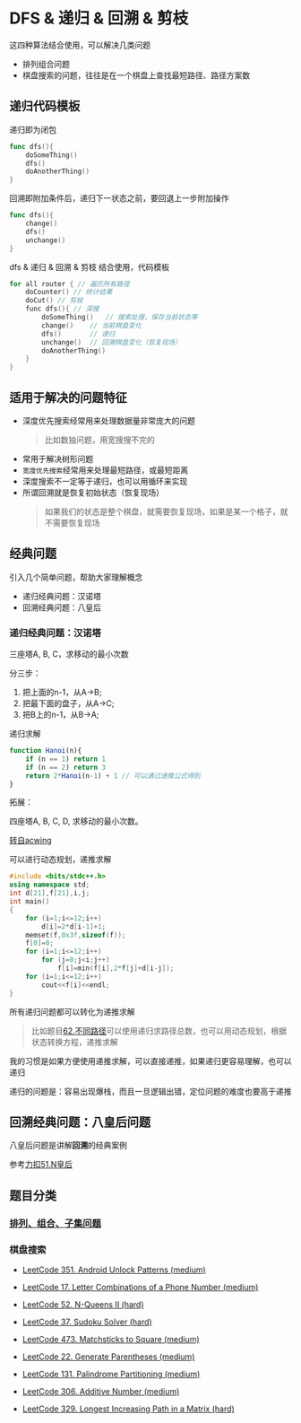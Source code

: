 # DFS & 递归 & 回溯 & 剪枝

这四种算法结合使用，可以解决几类问题

- 排列组合问题
- 棋盘搜索的问题，往往是在一个棋盘上查找最短路径、路径方案数

## 递归代码模板

递归即为闭包

```go
func dfs(){
    doSomeThing()
    dfs()
    doAnotherThing()
}
```

回溯即附加条件后，递归下一状态之前，要回退上一步附加操作

```go
func dfs(){
    change()
    dfs()
    unchange()
}
```

dfs & 递归 & 回溯 & 剪枝 结合使用，代码模板

```cpp
for all router { // 遍历所有路径
    doCounter() // 统计结果
    doCut() // 剪枝
    func dfs(){ // 深搜
        doSomeThing()   // 搜索处理，保存当前状态等
        change()    // 当前棋盘变化
        dfs()       // 递归
        unchange()  // 回溯棋盘变化（恢复现场）
        doAnotherThing()
    }
}
```

## 适用于解决的问题特征

- 深度优先搜索经常用来处理数据量非常庞大的问题
    > 比如数独问题，用宽搜搜不完的
- 常用于解决树形问题
- `宽度优先搜索`经常用来处理最短路径，或最短距离
- 深度搜索不一定等于递归，也可以用循环来实现
- 所谓回溯就是恢复初始状态（恢复现场）
    > 如果我们的状态是整个棋盘，就需要恢复现场，如果是某一个格子，就不需要恢复现场

## 经典问题

引入几个简单问题，帮助大家理解概念

- 递归经典问题：汉诺塔
- 回溯经典问题：八皇后

### 递归经典问题：汉诺塔

三座塔A, B, C，求移动的最小次数

分三步：

1. 把上面的n-1，从A->B;
2. 把最下面的盘子，从A->C;
3. 把B上的n-1，从B->A;

递归求解

```javascript
function Hanoi(n){
    if (n == 1) return 1
    if (n == 2) return 3
    return 2*Hanoi(n-1) + 1 // 可以通过递推公式得到
}
```

拓展：

四座塔A, B, C, D, 求移动的最小次数。

[转自acwing](https://www.acwing.com/problem/content/description/98/)

可以进行动态规划，递推求解

```cpp
#include <bits/stdc++.h>
using namespace std;
int d[21],f[21],i,j;
int main()
{
    for (i=1;i<=12;i++)
        d[i]=2*d[i-1]+1;
    memset(f,0x3f,sizeof(f));
    f[0]=0;
    for (i=1;i<=12;i++)
        for (j=0;j<i;j++)
            f[i]=min(f[i],2*f[j]+d[i-j]);
    for (i=1;i<=12;i++)
        cout<<f[i]<<endl;
}
```

所有递归问题都可以转化为递推求解

> 比如题目[62.不同路径](../algorithms/1-100/62.%20不同路径.md)可以使用递归求路径总数，也可以用动态规划，根据状态转换方程，递推求解

我的习惯是如果方便使用递推求解，可以直接递推，如果递归更容易理解，也可以递归

递归的问题是：容易出现爆栈，而且一旦逻辑出错，定位问题的难度也要高于递推

## 回溯经典问题：八皇后问题

八皇后问题是讲解**回溯**的经典案例

参考[力扣51.N皇后](../algorithms/1-100/51.%20N皇后.md)


## 题目分类

### [排列、组合、子集问题](./组合、排列、子集.md)

### 棋盘搜索

- [LeetCode 351. Android Unlock Patterns (medium)](https://github.com/muyids/leetcode/blob/master/algorithms/301-400/351.android-unlock-patterns.md)

- [LeetCode 17. Letter Combinations of a Phone Number (medium)](https://github.com/muyids/leetcode/blob/master/algorithms/1-100/17.letter-combinations-of-a-phone-number.md)

- [LeetCode 52. N-Queens II (hard)](https://github.com/muyids/leetcode/blob/master/algorithms/1-100/52.n-queens-ii.md)

- [LeetCode 37. Sudoku Solver (hard)](https://github.com/muyids/leetcode/blob/master/algorithms/1-100/37.sudoku-solver.md)

- [LeetCode 473. Matchsticks to Square (medium)](https://github.com/muyids/leetcode/blob/master/algorithms/401-500/473.matchsticks-to-square.md)

- [LeetCode 22. Generate Parentheses (medium)](https://github.com/muyids/leetcode/blob/master/algorithms/1-100/22.generate-parentheses.md)

- [LeetCode 131. Palindrome Partitioning (medium)](https://github.com/muyids/leetcode/blob/master/algorithms/101-200/131.palindrome-partitioning.md)

- [LeetCode 306. Additive Number (medium)](https://github.com/muyids/leetcode/blob/master/algorithms/301-400/306.additive-number.md)

- [LeetCode 329. Longest Increasing Path in a Matrix (hard)](https://github.com/muyids/leetcode/blob/master/algorithms/301-400/329.longest-increasing-path-in-a-matrix.md)

